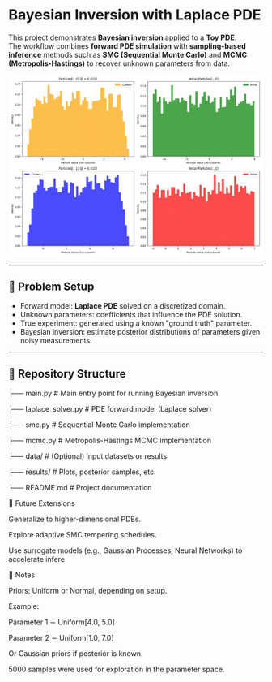 # Bayesian Inversion with Laplace PDE

This project demonstrates **Bayesian inversion** applied to a **Toy PDE**.  
The workflow combines **forward PDE simulation** with **sampling-based inference** methods such as **SMC (Sequential Monte Carlo)** and **MCMC (Metropolis-Hastings)** to recover unknown parameters from data.

![SMC Particle Animation](results/particle_histograms_animation.gif)




---

## 🔬 Problem Setup
- Forward model: **Laplace PDE** solved on a discretized domain.
- Unknown parameters: coefficients that influence the PDE solution.
- True experiment: generated using a known "ground truth" parameter.
- Bayesian inversion: estimate posterior distributions of parameters given noisy measurements.

---

## 📂 Repository Structure
├── main.py # Main entry point for running Bayesian inversion

├── laplace_solver.py # PDE forward model (Laplace solver)

├── smc.py # Sequential Monte Carlo implementation

├── mcmc.py # Metropolis-Hastings MCMC implementation

├── data/ # (Optional) input datasets or results

├── results/ # Plots, posterior samples, etc.

└── README.md # Project documentation


🚀 Future Extensions

Generalize to higher-dimensional PDEs.

Explore adaptive SMC tempering schedules.

Use surrogate models (e.g., Gaussian Processes, Neural Networks) to accelerate infere


📝 Notes

Priors: Uniform or Normal, depending on setup.

Example:

Parameter 1 ∼ Uniform[4.0, 5.0]

Parameter 2 ∼ Uniform[1.0, 7.0]

Or Gaussian priors if posterior is known.

5000 samples were used for exploration in the parameter space.
